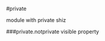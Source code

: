 <a name="module_private"></a>
#private

module with private shiz

  
<a name="module_private.notprivate"></a>
###private.notprivate
visible property

  
